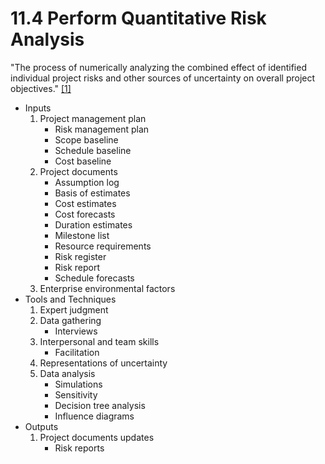 # 11.4 Perform Quantitative Risk Analysis

"The process of numerically analyzing the combined effect of identified
individual project risks and other sources of uncertainty on overall project
objectives." [[1]](../../home.md#references)

- Inputs
  1. Project management plan
     - Risk management plan
     - Scope baseline
     - Schedule baseline
     - Cost baseline
  2. Project documents
     - Assumption log
     - Basis of estimates
     - Cost estimates
     - Cost forecasts
     - Duration estimates
     - Milestone list
     - Resource requirements
     - Risk register
     - Risk report
     - Schedule forecasts
  3. Enterprise environmental factors
- Tools and Techniques
  1. Expert judgment
  2. Data gathering
     - Interviews
  3. Interpersonal and team skills
     - Facilitation
  4. Representations of uncertainty
  5. Data analysis
     - Simulations
     - Sensitivity
     - Decision tree analysis
     - Influence diagrams
- Outputs
  1. Project documents updates
     - Risk reports
